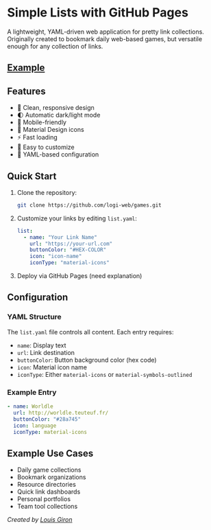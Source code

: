 # Simple Lists with GitHub Pages

A lightweight, YAML-driven web application for pretty link collections. Originally created to bookmark daily web-based games, but versatile enough for any collection of links.

## [Example](https://logi-web.github.io/games/)

## Features
- 🎨 Clean, responsive design
- 🌓 Automatic dark/light mode
- 📱 Mobile-friendly
- 🎯 Material Design icons
- ⚡ Fast loading
- 🔧 Easy to customize
- 📝 YAML-based configuration

## Quick Start
1. Clone the repository:
   ```bash
   git clone https://github.com/logi-web/games.git
   ```

2. Customize your links by editing `list.yaml`:
   ```yaml
   list:
     - name: "Your Link Name"
       url: "https://your-url.com"
       buttonColor: "#HEX-COLOR"
       icon: "icon-name"
       iconType: "material-icons"
   ```

3. Deploy via GitHub Pages (need explanation)

## Configuration

### YAML Structure
The `list.yaml` file controls all content. Each entry requires:
- `name`: Display text
- `url`: Link destination
- `buttonColor`: Button background color (hex code)
- `icon`: Material icon name
- `iconType`: Either `material-icons` or `material-symbols-outlined`

### Example Entry
```yaml
- name: Worldle
  url: http://worldle.teuteuf.fr/
  buttonColor: "#28a745"
  icon: language
  iconType: material-icons
```

## Example Use Cases
- Daily game collections
- Bookmark organizations
- Resource directories
- Quick link dashboards
- Personal portfolios
- Team tool collections

_Created by [Louis Giron](https://github.com/logi-web)_
